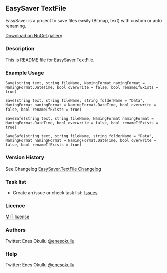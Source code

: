 ## EasySaver TextFile

EasySaver is a project to save files easily (Bitmap, text) with custom or auto renaming.

[Download on NuGet gallery](https://www.nuget.org/packages/EasySaver.TextFile/)

### Description

This is README file for EasySaver.TextFile.

### Example Usage
```
Save(string text, string fileName, NamingFormat namingFormat = NamingFormat.DateTime, bool overwrite = false, bool renameIfExists = true)
```
```
Save(string text, string fileName, string folderName = "Data", NamingFormat namingFormat = NamingFormat.DateTime, bool overwrite = false, bool renameIfExists = true)
```
```
SaveSafe(string text, string fileName, NamingFormat namingFormat = NamingFormat.DateTime, bool overwrite = false, bool renameIfExists = true)
```
```
SaveSafe(string text, string fileName, string folderName = "Data", NamingFormat namingFormat = NamingFormat.DateTime, bool overwrite = false, bool renameIfExists = true)
```

### Version History
See Changelog [EasySaver.TextFile Changelog](https://github.com/meokullu/EasySaver/blob/master/EasySaver.Text/CHANGELOG.md)

### Task list
* Create an issue or check task list: [Issues](https://github.com/meokullu/EasySaver/issues)

### Licence
[MIT license](https://github.com/meokullu/EasySaver/blob/master/LICENSE)

### Authors
Twitter: Enes Okullu [@enesokullu](https://twitter.com/EnesOkullu)

### Help
Twitter: Enes Okullu [@enesokullu](https://twitter.com/EnesOkullu)
